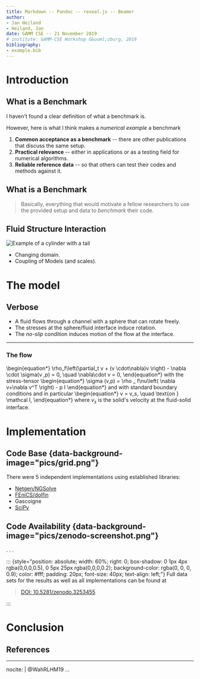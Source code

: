 ```yaml
---
title: Markdown -- Pandoc -- reveal.js -- Beamer
author: 
- Jan Heiland
- Heiland, Jan
date: GAMM CSE -- 21 November 2019 
# institute: GAMM-CSE Workshop G&uuml;zburg, 2019
bibliography: 
- example.bib
---
```


# Introduction

## What is a Benchmark

I haven't found a clear definition of what a benchmark is.
<!-- (maybe in contrast to a *numerical example*). -->
However, here is what I think makes a *numerical example* a
benchmark

1. **Common acceptance as a benchmark** -- there are other publications that
   discuss the same setup.
2. **Practical relevance** -- either in applications or as a testing field for
   numerical algorithms.
3. **Reliable reference data** -- so that others can test their codes and
   methods against it.
   
## What is a Benchmark

> Basically, everything that would motivate a fellow researchers to use the
provided setup and data to *benchmark* their code.


## Fluid Structure Interaction

![Example of a cylinder with a tail](pics/fsi2.gif)

 * Changing domain.
 * Coupling of Models (and scales).


# The model

## Verbose

 * A fluid flows through a channel with a sphere that can rotate freely.
 * The stresses at the sphere/fluid interface induce rotation.
 * The *no-slip* condition induces motion of the flow at the interface.

---


### The flow

\begin{equation*}
		\rho_f\left(\partial_t v + (v \cdot\nabla)v \right) - \nabla \cdot \sigma(v ,p) = 0, \quad \nabla\cdot v  = 0,
\end{equation*}
with the stress-tensor
\begin{equation*}
	\sigma (v,p) = \rho _ f\nu\left( \nabla v+\nabla v^T \right) - p I
\end{equation*} 
and with standard boundary conditions and in particular
\begin{equation*}
    v = v_s, \quad \text{on } \mathcal I,
\end{equation*}
where $v_s$ is the solid's velocity at the fluid-solid interface.


# Implementation

## Code Base {data-background-image="pics/grid.png"}

There were 5 independent implementations using established libraries:

 * [Netgen/NGSolve](https://ngsolve.org/)
 * [FEniCS/dolfin](https://fenicsproject.org/download/)
 * Gascoigne
 * [SciPy](https://www.scipy.org)


## Code Availability {data-background-image="pics/zenodo-screenshot.png"}

. . .

::: {style="position: absolute; width: 60%; right: 0; box-shadow: 0 1px 4px rgba(0,0,0,0.5), 0 5px 25px rgba(0,0,0,0.2); background-color: rgba(0, 0, 0, 0.9); color: #fff; padding: 20px; font-size: 40px; text-align: left;"}
Full data sets for the results as well as all implementations can be found at

> [DOI: 10.5281/zenodo.3253455](https://doi.org/10.5281/zenodo.3253455)

:::

# Conclusion

## References

---
nocite: |
    @WahRLHM19
...
